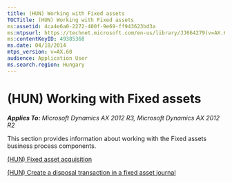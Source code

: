 ```yaml
---
title: (HUN) Working with Fixed assets
TOCTitle: (HUN) Working with Fixed assets
ms:assetid: 4ca4e6a0-2272-400f-9e69-ff943623bd3a
ms:mtpsurl: https://technet.microsoft.com/en-us/library/JJ664279(v=AX.60)
ms:contentKeyID: 49385368
ms.date: 04/18/2014
mtps_version: v=AX.60
audience: Application User
ms.search.region: Hungary
---
```


# (HUN) Working with Fixed assets 


_**Applies To:** Microsoft Dynamics AX 2012 R3, Microsoft Dynamics AX 2012 R2_

This section provides information about working with the Fixed assets business process components.

[(HUN) Fixed asset acquisition](hun-fixed-asset-acquisition.md)

[(HUN) Create a disposal transaction in a fixed asset journal](hun-create-a-disposal-transaction-in-a-fixed-asset-journal.md)

  


